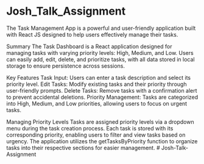 # Josh_Talk_Assignment
The Task Management App is a powerful and user-friendly application built with React JS designed to help users effectively manage their tasks.


Summary
The Task Dashboard is a React application designed for managing tasks with varying priority levels: High, Medium, and Low. Users can easily add, edit, delete, and prioritize tasks, with all data stored in local storage to ensure persistence across sessions.


Key Features
Task Input: Users can enter a task description and select its priority level.
Edit Tasks: Modify existing tasks and their priority through user-friendly prompts.
Delete Tasks: Remove tasks with a confirmation alert to prevent accidental deletions.
Priority Management: Tasks are categorized into High, Medium, and Low priorities, allowing users to focus on urgent tasks.


Managing Priority Levels
Tasks are assigned priority levels via a dropdown menu during the task creation process. Each task is stored with its corresponding priority, enabling users to filter and view tasks based on urgency. The application utilizes the getTasksByPriority function to organize tasks into their respective sections for easier management.
#   J o s h - T a l k - A s s i g n m e n t 
 
 
